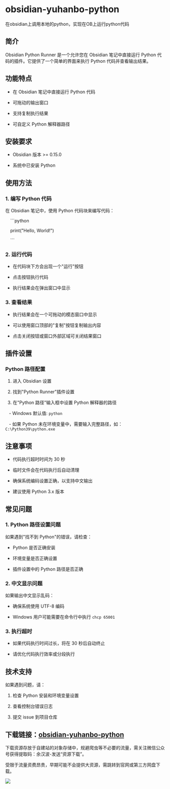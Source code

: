 # obsidian-yuhanbo-python
在obsidian上调用本地的python，实现在OB上运行python代码

## 简介

Obsidian Python Runner 是一个允许您在 Obsidian 笔记中直接运行 Python 代码的插件。它提供了一个简单的界面来执行 Python 代码并查看输出结果。

  
## 功能特点

- 在 Obsidian 笔记中直接运行 Python 代码

- 可拖动的输出窗口

- 支持复制执行结果

- 可自定义 Python 解释器路径

## 安装要求

- Obsidian 版本 >= 0.15.0

- 系统中已安装 Python

## 使用方法

### 1. 编写 Python 代码

在 Obsidian 笔记中，使用 Python 代码块来编写代码：

    ```python

    print("Hello, World!")

    ```

### 2. 运行代码

- 在代码块下方会出现一个"运行"按钮

- 点击按钮执行代码

- 执行结果会在弹出窗口中显示

### 3. 查看结果

- 执行结果会在一个可拖动的模态窗口中显示

- 可以使用窗口顶部的"复制"按钮复制输出内容

- 点击关闭按钮或窗口外部区域可关闭结果窗口

## 插件设置


### Python 路径配置

1. 进入 Obsidian 设置

2. 找到"Python Runner"插件设置

3. 在"Python 路径"输入框中设置 Python 解释器的路径

   - Windows 默认值: `python`

   - 如果 Python 未在环境变量中，需要输入完整路径，如：`C:\Python39\python.exe`

  
## 注意事项

- 代码执行超时时间为 30 秒

- 临时文件会在代码执行后自动清理

- 确保系统编码设置正确，以支持中文输出

- 建议使用 Python 3.x 版本

## 常见问题


### 1. Python 路径设置问题

如果遇到"找不到 Python"的错误，请检查：

- Python 是否正确安装

- 环境变量是否正确设置

- 插件设置中的 Python 路径是否正确


### 2. 中文显示问题

如果输出中文显示乱码：

- 确保系统使用 UTF-8 编码

- Windows 用户可能需要在命令行中执行 `chcp 65001`


### 3. 执行超时

- 如果代码执行时间过长，将在 30 秒后自动终止

- 请优化代码执行效率或分段执行


## 技术支持

如果遇到问题，请：

1. 检查 Python 安装和环境变量设置

2. 查看控制台错误日志

1. 提交 issue 到项目仓库



## 下载链接：[obsidian-yuhanbo-python](https://kdy.sanrenjz.com/#s/_EANZqEQ)

下载资源存放于自建站的对象存储中，规避爬虫等不必要的流量，需关注微信公众号获得提取码：余汉波-发送“资源下载”。

受限于流量资费昂贵，早期可能不会提供大资源，需跳转到官网或第三方网盘下载。

![](https://gdsx.sanrenjz.com/PicGo/%E5%85%A8%E7%A0%81%E5%90%88%E4%B8%80.png)






